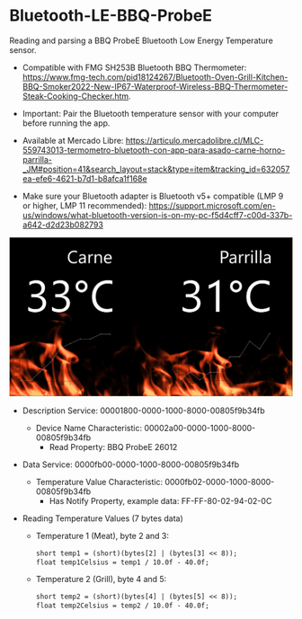 # Bluetooth-LE-BBQ-ProbeE
Reading and parsing a BBQ ProbeE Bluetooth Low Energy Temperature sensor.

- Compatible with FMG SH253B Bluetooth BBQ Thermometer: https://www.fmg-tech.com/pid18124267/Bluetooth-Oven-Grill-Kitchen-BBQ-Smoker2022-New-IP67-Waterproof-Wireless-BBQ-Thermometer-Steak-Cooking-Checker.htm. 

- Important: Pair the Bluetooth temperature sensor with your computer before running the app.

- Available at Mercado Libre: https://articulo.mercadolibre.cl/MLC-559743013-termometro-bluetooth-con-app-para-asado-carne-horno-parrilla-_JM#position=41&search_layout=stack&type=item&tracking_id=632057ea-efe6-4621-b7d1-b8afca1f168e

- Make sure your Bluetooth adapter is Bluetooth v5+ compatible (LMP 9 or higher, LMP 11 recommended): https://support.microsoft.com/en-us/windows/what-bluetooth-version-is-on-my-pc-f5d4cff7-c00d-337b-a642-d2d23b082793

![alt text](https://raw.githubusercontent.com/cvasquez-github/Bluetooth-LE-BBQ-ProbeE/main/bbq-app-ui.png)

- Description Service: 00001800-0000-1000-8000-00805f9b34fb
  - Device Name Characteristic:  00002a00-0000-1000-8000-00805f9b34fb
    - Read Property: BBQ ProbeE 26012
  

- Data Service: 0000fb00-0000-1000-8000-00805f9b34fb
  - Temperature Value Characteristic: 0000fb02-0000-1000-8000-00805f9b34fb
    - Has Notify Property, example data: FF-FF-80-02-94-02-0C
      
- Reading Temperature Values (7 bytes data)
  - Temperature 1 (Meat), byte 2 and 3:
    ```
    short temp1 = (short)(bytes[2] | (bytes[3] << 8));
    float temp1Celsius = temp1 / 10.0f - 40.0f;
    ```
      
  - Temperature 2 (Grill), byte 4 and 5:
    ```
    short temp2 = (short)(bytes[4] | (bytes[5] << 8));
    float temp2Celsius = temp2 / 10.0f - 40.0f;
    ```
